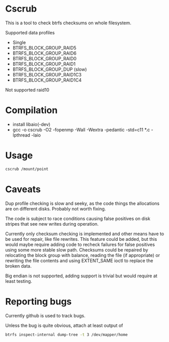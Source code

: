 # Cscrub
This is a tool to check btrfs checksums on whole filesystem.

Supported data profiles
* Single
* BTRFS_BLOCK_GROUP_RAID5
* BTRFS_BLOCK_GROUP_RAID6
* BTRFS_BLOCK_GROUP_RAID0
* BTRFS_BLOCK_GROUP_RAID1
* BTRFS_BLOCK_GROUP_DUP (slow)
* BTRFS_BLOCK_GROUP_RAID1C3
* BTRFS_BLOCK_GROUP_RAID1C4

Not supported
raid10

# Compilation
* install libaio(-dev)
* gcc -o cscrub -O2 -fopenmp -Wall -Wextra -pedantic -std=c11 *.c -lpthread -laio

# Usage
```bash
cscrub /mount/point
```

# Caveats
Dup profile checking is slow and seeky, as the code things the allocations are
on different disks. Probably not worth fixing.

The code is subject to race conditions causing false positives on disk
stripes that see new writes during operation.

Currently only checksum checking is implemented and other means have to
be used for repair, like file rewrites. This feature could be added, but
this would maybe require adding code to recheck failures for false positives
using some more stable slow path. Checksums could be repaired by relocating
the block group with balance, reading the file (if appropriate) or rewriting
the file contents and using EXTENT_SAME ioctl to replace the broken data.

Big endian is not supported, adding support is trivial but would require at least
testing.

# Reporting bugs
Currently github is used to track bugs.

Unless the bug is quite obvious, attach at least output of
```bash
btrfs inspect-internal dump-tree -t 3 /dev/mapper/home
```
